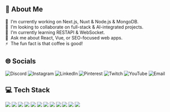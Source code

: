 <h2>💫 About Me</h2>
  🔭 &nbsp;I’m currently working on Next.js, Nuxt & Node.js & MongoDB.<br>
  👯 &nbsp;I’m looking to collaborate on full-stack & AI-integrated projects.<br>
  🌱 &nbsp;I’m currently learning RESTAPI & WebSocket.<br>
  💬 &nbsp;Ask me about React, Vue, or SEO-focused web apps.<br>
  ⚡ &nbsp;The fun fact is that coffee is good!<br>

<h2>🌐 Socials</h1>
<p>
  <img src="https://img.shields.io/badge/Discord-%237289DA.svg?logo=discord&logoColor=white" alt="Discord" />
  <img src="https://img.shields.io/badge/Instagram-%23E4405F.svg?logo=Instagram&logoColor=white" alt="Instagram" />
  <img src="https://img.shields.io/badge/LinkedIn-%230077B5.svg?logo=linkedin&logoColor=white" alt="LinkedIn" />
  <img src="https://img.shields.io/badge/Pinterest-%23E60023.svg?logo=Pinterest&logoColor=white" alt="Pinterest" />
  <img src="https://img.shields.io/badge/Twitch-%239146FF.svg?logo=Twitch&logoColor=white" alt="Twitch" />
  <img src="https://img.shields.io/badge/YouTube-%23FF0000.svg?logo=YouTube&logoColor=white" alt="YouTube" />
  <img src="https://img.shields.io/badge/Email-D14836?logo=gmail&logoColor=white" alt="Email" />
</p>

<h2>💻 Tech Stack</h1>
<p>
  <img src="https://img.shields.io/badge/html5-%23E34F26.svg?style=for-the-badge&logo=html5&logoColor=white" />
  <img src="https://img.shields.io/badge/css3-%231572B6.svg?style=for-the-badge&logo=css3&logoColor=white" />
  <img src="https://img.shields.io/badge/javascript-%23D4AF37.svg?style=for-the-badge&logo=javascript&logoColor=white" />
  <img src="https://img.shields.io/badge/typescript-%23007ACC.svg?style=for-the-badge&logo=typescript&logoColor=white" />
  <img src="https://img.shields.io/badge/react-%233BADC9.svg?style=for-the-badge&logo=react&logoColor=white" />
  <img src="https://img.shields.io/badge/next.js-%23000000.svg?style=for-the-badge&logo=next.js&logoColor=white" />
  <img src="https://img.shields.io/badge/vue.js-%234FC08D.svg?style=for-the-badge&logo=vue.js&logoColor=white" />
  <img src="https://img.shields.io/badge/nuxt.js-%2300DC82.svg?style=for-the-badge&logo=nuxt.js&logoColor=white" />
  <img src="https://img.shields.io/badge/node.js-%23339933.svg?style=for-the-badge&logo=node.js&logoColor=white" />
  <img src="https://img.shields.io/badge/php-%23777BB4.svg?style=for-the-badge&logo=php&logoColor=white" />
  <img src="https://img.shields.io/badge/mongodb-%2347A248.svg?style=for-the-badge&logo=mongodb&logoColor=white" />
  <img src="https://img.shields.io/badge/mysql-%234479A1.svg?style=for-the-badge&logo=mysql&logoColor=white" />
</p>
